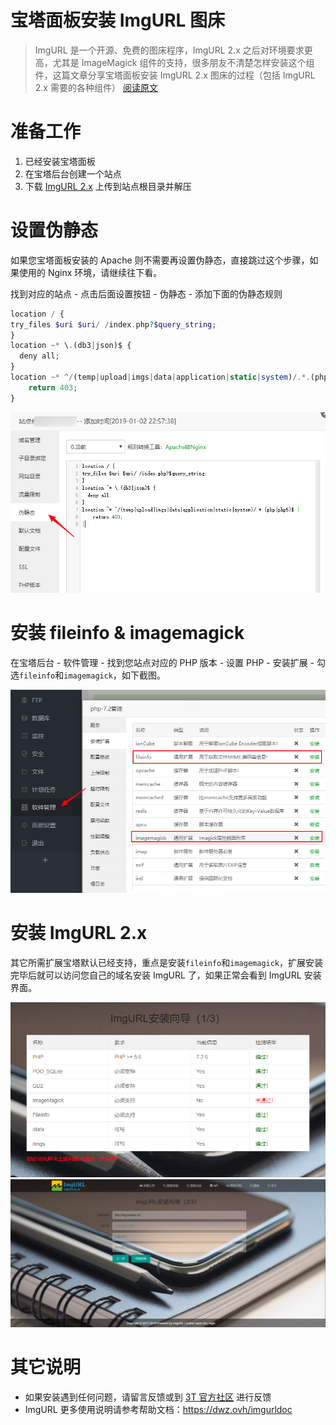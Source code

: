# 宝塔面板安装 ImgURL 图床


> ImgURL 是一个开源、免费的图床程序，ImgURL 2.x 之后对环境要求更高，尤其是 ImageMagick 组件的支持，很多朋友不清楚怎样安装这个组件，这篇文章分享宝塔面板安装 ImgURL 2.x 图床的过程（包括 ImgURL 2.x 需要的各种组件）
[阅读原文](https://www.xiaoz.me/archives/12081)

<!--more-->

# 准备工作
1. 已经安装宝塔面板
2. 在宝塔后台创建一个站点
3. 下载 [ImgURL 2.x](https://github.com/helloxz/imgurl) 上传到站点根目录并解压

# 设置伪静态
如果您宝塔面板安装的 Apache 则不需要再设置伪静态，直接跳过这个步骤，如果使用的 Nginx 环境，请继续往下看。

找到对应的站点 - 点击后面设置按钮 - 伪静态 - 添加下面的伪静态规则
```php 伪静态规则
location / {
try_files $uri $uri/ /index.php?$query_string;
}
location ~* \.(db3|json)$ {
  deny all;
}
location ~* ^/(temp|upload|imgs|data|application|static|system)/.*.(php|php5)$ {
    return 403;
}
```
![](images/2.png)

# 安装 fileinfo & imagemagick
在宝塔后台 - 软件管理 - 找到您站点对应的 PHP 版本 - 设置 PHP - 安装扩展 - 勾选`fileinfo`和`imagemagick`，如下截图。

![](images/3.png)

# 安装 ImgURL 2.x
其它所需扩展宝塔默认已经支持，重点是安装`fileinfo`和`imagemagick`，扩展安装完毕后就可以访问您自己的域名安装 ImgURL 了，如果正常会看到 ImgURL 安装界面。

![](images/4.png)  
![](images/5.png)

# 其它说明
- 如果安装遇到任何问题，请留言反馈或到 [3T 官方社区](https://ttt.sh/category/6/imgurl%E5%9B%BE%E5%BA%8A) 进行反馈
- ImgURL 更多使用说明请参考帮助文档：<https://dwz.ovh/imgurldoc>

